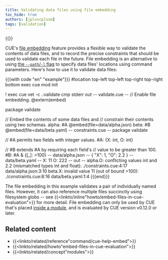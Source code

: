 ```yaml
---
title: Validating data files using file embedding
toc_hide: true
authors: [jpluscplusm]
tags: [validation]
---
```

{{<sidenote text="Requires CUE v0.12.0 or later">}}

CUE's
[file embedding]({{<relref"docs/reference/command/cue-help-embed">}})
feature provides a flexible way to validate the contents of data files, and to
record the precise constraints that should be used to validate each file in the
future.
File embedding is an alternative to using
[the `--path`/`-l` flag]({{<relref"docs/concept/using-the-cue-export-command/inputs/#static-locations">}})
to specify data files' locations using command parameters.
Here's how to use it to validate data files:
<!-- TODO: swap the above link for a section in the cue-vet command when it's published -->

{{{with code "en" "example"}}}
#location top-left top-left top-right top-right bottom
exec cue mod init

! exec cue vet -c .:validate
cmp stderr out
-- validate.cue --
// Enable file embedding.
@extern(embed)

package validate

// Embed the contents of some data files and
// constrain their contents using two schemas.
alpha: #A @embed(file=data/alpha.json)
beta:  #B @embed(file=data/beta.yaml)
-- constraints.cue --
package validate

// #A permits two fields with integer values.
#A: {X: int, O: int}

// #B extends #A by requiring each field's
// value to be greater than 100.
#B: #A & {[_]: >100}
-- data/alpha.json --
{
    "X": 1,
    "O": 2.2
}
-- data/beta.yaml --
X: 11
O: 222
-- out --
alpha.O: conflicting values int and 2.2 (mismatched types int and float):
    ./constraints.cue:4:17
    data/alpha.json:3:10
beta.X: invalid value 11 (out of bound >100):
    ./constraints.cue:8:16
    data/beta.yaml:1:4
{{{end}}}

The file embedding in this example validates a pair of individually named files.
However, it can also reference multiple files succinctly using filesystem globs
-- see {{<linkto/inline"howto/embed-files-in-cue-evaluation">}} for more detail.
File embedding can only be used by CUE that's placed
[inside a module]({{<relref"docs/concept/modules">}}),
and is evaluated by CUE version v0.12.0 or later.

## Related content

- {{<linkto/related/reference"command/cue-help-embed">}}
- {{<linkto/related/howto"embed-files-in-cue-evaluation">}}
- {{<linkto/related/concept"modules">}}
